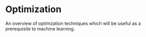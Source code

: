 # Optimization

An overview of optimzation techniques which will be useful as a prerequisite to machine learning.
